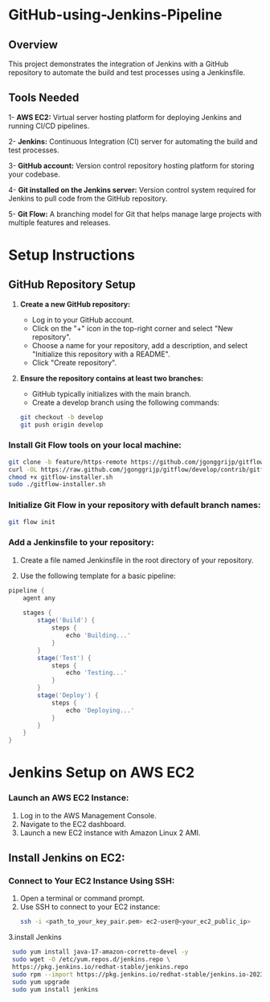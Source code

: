 # GitHub-using-Jenkins-Pipeline
## Overview
This project demonstrates the integration of Jenkins with a GitHub repository to automate the build and test processes using a Jenkinsfile.

## Tools Needed
1- **AWS EC2:** Virtual server hosting platform for deploying Jenkins and running CI/CD pipelines.

2- **Jenkins:** Continuous Integration (CI) server for automating the build and test processes.

3- **GitHub account:** Version control repository hosting platform for storing your codebase.

4- **Git installed on the Jenkins server:** Version control system required for Jenkins to pull code from the GitHub repository.

5- **Git Flow:** A branching model for Git that helps manage large projects with multiple features and releases.

# Setup Instructions

## GitHub Repository Setup

1. **Create a new GitHub repository:**
    - Log in to your GitHub account.
    - Click on the "+" icon in the top-right corner and select "New repository".
    - Choose a name for your repository, add a description, and select "Initialize this repository with a README".
    - Click "Create repository".

2. **Ensure the repository contains at least two branches:**
    - GitHub typically initializes with the main branch.
    - Create a develop branch using the following commands:
    ```bash
    git checkout -b develop
    git push origin develop
    ```

### Install Git Flow tools on your local machine:

```bash
git clone -b feature/https-remote https://github.com/jgonggrijp/gitflow.git
curl -OL https://raw.github.com/jgonggrijp/gitflow/develop/contrib/gitflow-installer.sh
chmod +x gitflow-installer.sh
sudo ./gitflow-installer.sh
```
### Initialize Git Flow in your repository with default branch names:

```bash
git flow init
```

### Add a Jenkinsfile to your repository:

1. Create a file named Jenkinsfile in the root directory of your repository.

2. Use the following template for a basic pipeline:

```groovy
pipeline {
    agent any
    
    stages {
        stage('Build') {
            steps {
                echo 'Building...'
            }
        }
        stage('Test') {
            steps {
                echo 'Testing...'
            }
        }
        stage('Deploy') {
            steps {
                echo 'Deploying...'
            }
        }
    }
}
```

# Jenkins Setup on AWS EC2

### Launch an AWS EC2 Instance:
1. Log in to the AWS Management Console.
2. Navigate to the EC2 dashboard.
3. Launch a new EC2 instance with Amazon Linux 2 AMI.

## Install Jenkins on EC2:

### Connect to Your EC2 Instance Using SSH:
1. Open a terminal or command prompt.
2. Use SSH to connect to your EC2 instance:
   ```bash
   ssh -i <path_to_your_key_pair.pem> ec2-user@<your_ec2_public_ip>
   ```
3.install Jenkins
  ```bash
   sudo yum install java-17-amazon-corretto-devel -y
   sudo wget -O /etc/yum.repos.d/jenkins.repo \
   https://pkg.jenkins.io/redhat-stable/jenkins.repo
   sudo rpm --import https://pkg.jenkins.io/redhat-stable/jenkins.io-2023.key
   sudo yum upgrade
   sudo yum install jenkins
   ```


